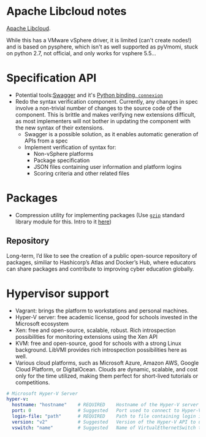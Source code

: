 

# Apache Libcloud notes
[Apache Libcloud](https://libcloud.readthedocs.io/en/latest/compute/examples.html).

While this has a VMware vSphere driver, it is limited (can't create nodes!) and is based on pysphere, which isn't as well supported as pyVmomi, stuck on python 2.7, not official, and only works for vsphere 5.5...


# Specification API
* Potential tools:[Swagger](http://swagger.io/) and it's
 [Python binding, `connexion`](https://pypi.python.org/pypi/connexion)
* Redo the syntax verification component. Currently, any changes in spec involve a non-trivial
   number of changes to the source code of the component. This is brittle and makes verifying new
   extensions difficult, as most implementers will not bother in updating the component with the
   new syntax of their extensions.
    * Swagger is a possible solution, as it enables automatic generation of APIs from a spec
    * Implement verification of syntax for:
        * Non-vSphere platforms
        * Package specification
        * JSON files containing user information and platform logins
        * Scoring criteria and other related files

# Packages
* Compression utility for implementing packages (Use [`gzip`](https://docs.python.org/3.5/library/gzip.html) standard library module for this. Intro to it [here](https://pymotw.com/3/gzip/))

## Repository
Long-term, I’d like to see the creation of a public open-source repository of packages, similiar to
Hashicorp’s Atlas and Docker’s Hub, where educators can share packages
and contribute to improving cyber education globally.


# Hypervisor support
* Vagrant: brings the platform to workstations and personal machines.
* Hyper-V server: free academic license, good for schools invested in the Microsoft ecosystem
* Xen: free and open-source, scalable, robust. Rich introspection possibilities for monitoring
   extensions using the Xen API
* KVM: free and open-source, good for schools with a strong Linux background.
   LibVMI provides rich introspection possibilities here as well.
* Various cloud platforms, such as Microsoft Azure, Amazon AWS, Google Cloud Platform,
   or DigitalOcean. Clouds are dynamic, scalable, and cost only for the time utilized,
   making them perfect for short-lived tutorials or competitions.

```yaml
# Microsoft Hyper-V Server
hyper-v:
  hostname: "hostname"    # REQUIRED    Hostname of the Hyper-V server
  port: 0                 # Suggested   Port used to connect to Hyper-V server
  login-file: "path"      # REQUIRED    Path to file containing login information for the Hyper-V server
  version: "v2"           # Suggested   Version of the Hyper-V API to use
  vswitch: "name"         # Suggested   Name of VirtualEthernetSwitch to use as default
```

